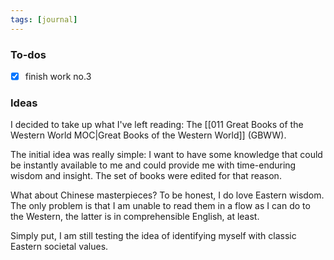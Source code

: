 ```yaml
---
tags: [journal]
---
```


### To-dos

-   [x] finish work no.3

### Ideas

I decided to take up what I've left reading: The [[011 Great Books of the Western World MOC|Great Books of the Western World]] (GBWW).

The initial idea was really simple: I want to have some knowledge that could be instantly available to me and could provide me with time-enduring wisdom and insight. The set of books were edited for that reason.

What about Chinese masterpieces? To be honest, I do love Eastern wisdom. The only problem is that I am unable to read them in a flow as I can do to the Western, the latter is in comprehensible English, at least.

Simply put, I am still testing the idea of identifying myself with classic Eastern societal values.

